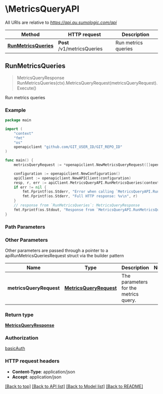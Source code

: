 # \MetricsQueryAPI

All URIs are relative to *https://api.au.sumologic.com/api*

Method | HTTP request | Description
------------- | ------------- | -------------
[**RunMetricsQueries**](MetricsQueryAPI.md#RunMetricsQueries) | **Post** /v1/metricsQueries | Run metrics queries



## RunMetricsQueries

> MetricsQueryResponse RunMetricsQueries(ctx).MetricsQueryRequest(metricsQueryRequest).Execute()

Run metrics queries



### Example

```go
package main

import (
    "context"
    "fmt"
    "os"
    openapiclient "github.com/GIT_USER_ID/GIT_REPO_ID"
)

func main() {
    metricsQueryRequest := *openapiclient.NewMetricsQueryRequest([]openapiclient.MetricsQueryRow{*openapiclient.NewMetricsQueryRow("A", "metric=CPU_Idle")}, *openapiclient.NewResolvableTimeRange("Type_example")) // MetricsQueryRequest | The parameters for the metrics query.

    configuration := openapiclient.NewConfiguration()
    apiClient := openapiclient.NewAPIClient(configuration)
    resp, r, err := apiClient.MetricsQueryAPI.RunMetricsQueries(context.Background()).MetricsQueryRequest(metricsQueryRequest).Execute()
    if err != nil {
        fmt.Fprintf(os.Stderr, "Error when calling `MetricsQueryAPI.RunMetricsQueries``: %v\n", err)
        fmt.Fprintf(os.Stderr, "Full HTTP response: %v\n", r)
    }
    // response from `RunMetricsQueries`: MetricsQueryResponse
    fmt.Fprintf(os.Stdout, "Response from `MetricsQueryAPI.RunMetricsQueries`: %v\n", resp)
}
```

### Path Parameters



### Other Parameters

Other parameters are passed through a pointer to a apiRunMetricsQueriesRequest struct via the builder pattern


Name | Type | Description  | Notes
------------- | ------------- | ------------- | -------------
 **metricsQueryRequest** | [**MetricsQueryRequest**](MetricsQueryRequest.md) | The parameters for the metrics query. | 

### Return type

[**MetricsQueryResponse**](MetricsQueryResponse.md)

### Authorization

[basicAuth](../README.md#basicAuth)

### HTTP request headers

- **Content-Type**: application/json
- **Accept**: application/json

[[Back to top]](#) [[Back to API list]](../README.md#documentation-for-api-endpoints)
[[Back to Model list]](../README.md#documentation-for-models)
[[Back to README]](../README.md)

